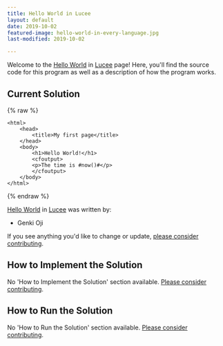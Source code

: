 ```yaml
---
title: Hello World in Lucee
layout: default
date: 2019-10-02
featured-image: hello-world-in-every-language.jpg
last-modified: 2019-10-02

---
```


Welcome to the [Hello World](https://sampleprograms.io/projects/hello-world) in [Lucee](https://sampleprograms.io/languages/lucee) page! Here, you'll find the source code for this program as well as a description of how the program works.

## Current Solution

{% raw %}

```lucee
<html>
    <head>
        <title>My first page</title>
    </head>
    <body>
        <h1>Hello World!</h1>
        <cfoutput>
        <p>The time is #now()#</p>
        </cfoutput>
    </body>
</html>
```

{% endraw %}

[Hello World](https://sampleprograms.io/projects/hello-world) in [Lucee](https://sampleprograms.io/languages/lucee) was written by:

- Genki Oji

If you see anything you'd like to change or update, [please consider contributing](https://github.com/TheRenegadeCoder/sample-programs).

## How to Implement the Solution

No 'How to Implement the Solution' section available. [Please consider contributing](https://github.com/TheRenegadeCoder/sample-programs-website).

## How to Run the Solution

No 'How to Run the Solution' section available. [Please consider contributing](https://github.com/TheRenegadeCoder/sample-programs-website).